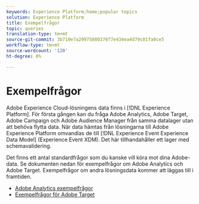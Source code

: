 ```yaml
---
keywords: Experience Platform;home;popular topics
solution: Experience Platform
title: Exempelfrågor
topic: queries
translation-type: tm+mt
source-git-commit: 3b710e7a20975880376f7e434ea4d79c01fa0ce5
workflow-type: tm+mt
source-wordcount: '120'
ht-degree: 0%

---
```



# Exempelfrågor

Adobe Experience Cloud-lösningens data finns i [!DNL Experience Platform]. För första gången kan du fråga Adobe Analytics, Adobe Target, Adobe Campaign och Adobe Audience Manager från samma datalager utan att behöva flytta data. När data hämtas från lösningarna till Adobe Experience Platform omvandlas de till [!DNL Experience Event Experience Data Model] (Experience Event XDM). Det här tillhandahåller ett lager med schemavalidering.

Det finns ett antal standardfrågor som du kanske vill köra mot dina Adobe-data. Se dokumenten nedan för exempelfrågor om Adobe Analytics och Adobe Target. Exempelfrågor om andra lösningsdata kommer att läggas till i framtiden.

- [Adobe Analytics exempelfrågor](adobe-analytics.md)
- [Exempelfrågor för Adobe Target](adobe-target.md)
